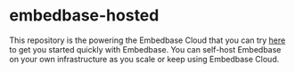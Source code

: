 # embedbase-hosted

This repository is the powering the Embedbase Cloud that you can try [here](https://app.embedbase.xyz/signup) to get you started quickly with Embedbase. You can self-host Embedbase on your own infrastructure as you scale or keep using Embedbase Cloud.

